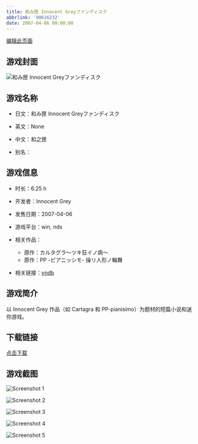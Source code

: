 ```yaml
---
title: 和み匣 Innocent Greyファンディスク
abbrlink: '90616232'
date: 2007-04-06 00:00:00
---
```

[编辑此页面](https://github.com/ACG-3/ADV3-source/blob/main/source/_posts/games/%E5%92%8C%E3%81%BF%E5%8C%A3%20Innocent%20Grey%E3%83%95%E3%82%A1%E3%83%B3%E3%83%87%E3%82%A3%E3%82%B9%E3%82%AF.md)

## 游戏封面

![和み匣 Innocent Greyファンディスク](https://pan.timero.xyz/d/onedrive/img_lib_001/%E5%92%8C%E3%81%BF%E5%8C%A3%20Innocent%20Grey%E3%83%95%E3%82%A1%E3%83%B3%E3%83%87%E3%82%A3%E3%82%B9%E3%82%AF_cover.avif)


## 游戏名称

- 日文：和み匣 Innocent Greyファンディスク
- 英文：None
- 中文：和之匣

- 别名：


## 游戏信息

- 时长：6.25 h
- 开发者：Innocent Grey
- 发售日期：2007-04-06
- 游戏平台：win, nds
- 相关作品：
   - 原作：カルタグラ～ツキ狂イノ病～
   - 原作：PP -ピアニッシモ- 操リ人形ノ輪舞

- 相关链接：[vndb](https://vndb.org/v916)


## 游戏简介

以 Innocent Grey 作品（如 Cartagra 和 PP-pianisimo）为题材的短篇小说和迷你游戏。


## 下载链接

[点击下载](https://pan.timero.xyz/onedrive/adv_lib_001/%E5%92%8C%E3%81%BF%E5%8C%A3%20Innocent%20Grey%E3%83%95%E3%82%A1%E3%83%B3%E3%83%87%E3%82%A3%E3%82%B9%E3%82%AF)


## 游戏截图


![Screenshot 1](https://pan.timero.xyz/d/onedrive/img_lib_001/%E5%92%8C%E3%81%BF%E5%8C%A3%20Innocent%20Grey%E3%83%95%E3%82%A1%E3%83%B3%E3%83%87%E3%82%A3%E3%82%B9%E3%82%AF_Screenshot_1.avif)

![Screenshot 2](https://pan.timero.xyz/d/onedrive/img_lib_001/%E5%92%8C%E3%81%BF%E5%8C%A3%20Innocent%20Grey%E3%83%95%E3%82%A1%E3%83%B3%E3%83%87%E3%82%A3%E3%82%B9%E3%82%AF_Screenshot_2.avif)

![Screenshot 3](https://pan.timero.xyz/d/onedrive/img_lib_001/%E5%92%8C%E3%81%BF%E5%8C%A3%20Innocent%20Grey%E3%83%95%E3%82%A1%E3%83%B3%E3%83%87%E3%82%A3%E3%82%B9%E3%82%AF_Screenshot_3.avif)

![Screenshot 4](https://pan.timero.xyz/d/onedrive/img_lib_001/%E5%92%8C%E3%81%BF%E5%8C%A3%20Innocent%20Grey%E3%83%95%E3%82%A1%E3%83%B3%E3%83%87%E3%82%A3%E3%82%B9%E3%82%AF_Screenshot_4.avif)

![Screenshot 5](https://pan.timero.xyz/d/onedrive/img_lib_001/%E5%92%8C%E3%81%BF%E5%8C%A3%20Innocent%20Grey%E3%83%95%E3%82%A1%E3%83%B3%E3%83%87%E3%82%A3%E3%82%B9%E3%82%AF_Screenshot_5.avif)

